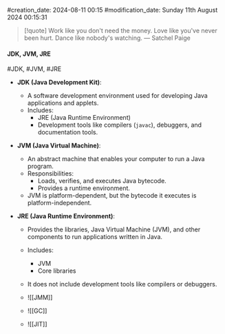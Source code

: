 #creation_date:  2024-08-11 00:15
#modification_date: Sunday 11th August 2024 00:15:31
> [!quote] Work like you don't need the money. Love like you've never been hurt. Dance like nobody's watching.
> — Satchel Paige
#### JDK, JVM, JRE
#JDK, #JVM, #JRE
- **JDK (Java Development Kit)**:
  - A software development environment used for developing Java applications and applets.
  - Includes:
    - JRE (Java Runtime Environment)
    - Development tools like compilers (`javac`), debuggers, and documentation tools.

- **JVM (Java Virtual Machine)**:
  - An abstract machine that enables your computer to run a Java program.
  - Responsibilities:
    - Loads, verifies, and executes Java bytecode.
    - Provides a runtime environment.
  - JVM is platform-dependent, but the bytecode it executes is platform-independent.

- **JRE (Java Runtime Environment)**:
  - Provides the libraries, Java Virtual Machine (JVM), and other components to run applications written in Java.
  - Includes:
    - JVM
    - Core libraries
  - It does not include development tools like compilers or debuggers.

  - ![[JMM]]
  - ![[GC]]
  - ![[JIT]]